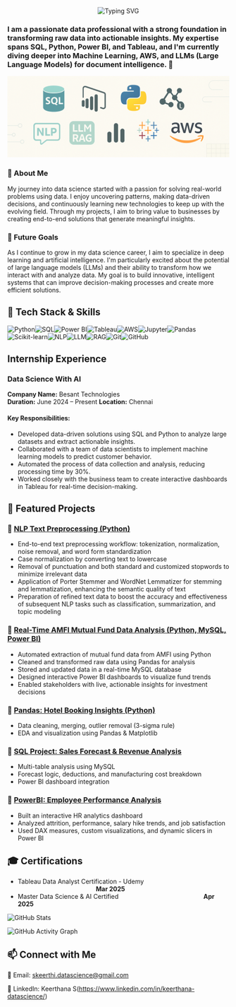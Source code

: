 <p align="center">
  <img src="https://readme-typing-svg.herokuapp.com?font=Fira+Code&size=35&duration=3000&pause=1000&center=true&vCenter=true&width=1000&lines=Hi+I'm+Keerthana+👋;Data+Science+%7C+ML+%7C+SQL+%7C+Tableau+%7C+NLP;Exploring+LLMs+%26+RAG+for+Document+Intelligence;Welcome+to+my+GitHub+Portfolio+🚀&color=000000&background=E0F7FA" alt="Typing SVG" />
</p>

### I am a passionate data professional with a strong foundation in transforming raw data into actionable insights. My expertise spans SQL, Python, Power BI, and Tableau, and I'm currently diving deeper into Machine Learning, AWS, and LLMs (Large Language Models) for document intelligence. 🚀

![Project Banner](Pro.png)

### 🌱 About Me
My journey into data science started with a passion for solving real-world problems using data. I enjoy uncovering patterns, making data-driven decisions, and continuously learning new technologies to keep up with the evolving field. Through my projects, I aim to bring value to businesses by creating end-to-end solutions that generate meaningful insights.

### 🎯 Future Goals
As I continue to grow in my data science career, I aim to specialize in deep learning and artificial intelligence. I'm particularly excited about the potential of large language models (LLMs) and their ability to transform how we interact with and analyze data. My goal is to build innovative, intelligent systems that can improve decision-making processes and create more efficient solutions.
 
## 🧰 Tech Stack & Skills

![Python](https://img.shields.io/badge/Python-3776AB?style=for-the-badge&logo=python&logoColor=white)![SQL](https://img.shields.io/badge/SQL-4479A1?style=for-the-badge&logo=mysql&logoColor=white)![Power BI](https://img.shields.io/badge/Power%20BI-F2C811?style=for-the-badge&logo=powerbi&logoColor=black)![Tableau](https://img.shields.io/badge/Tableau-E97627?style=for-the-badge&logo=tableau&logoColor=white)![AWS](https://img.shields.io/badge/AWS-FF9900?style=for-the-badge&logo=amazonaws&logoColor=white)![Jupyter](https://img.shields.io/badge/Jupyter-F37626?style=for-the-badge&logo=jupyter&logoColor=white)![Pandas](https://img.shields.io/badge/Pandas-150458?style=for-the-badge&logo=pandas&logoColor=white)![Scikit-learn](https://img.shields.io/badge/Scikit--learn-F7931E?style=for-the-badge&logo=scikit-learn&logoColor=white)![NLP](https://img.shields.io/badge/NLP-1E88E5?style=for-the-badge&logo=google&logoColor=white)![LLM](https://img.shields.io/badge/LLM-008080?style=for-the-badge&logo=openai&logoColor=white)![RAG](https://img.shields.io/badge/RAG-6A1B9A?style=for-the-badge&logo=semantic-web&logoColor=white)![Git](https://img.shields.io/badge/Git-F05032?style=for-the-badge&logo=git&logoColor=white)![GitHub](https://img.shields.io/badge/GitHub-181717?style=for-the-badge&logo=github&logoColor=white)

## Internship Experience
### Data Science With AI
**Company Name:** Besant Technologies  
**Duration:** June 2024 – Present
  **Location:** Chennai 

#### Key Responsibilities:
- Developed data-driven solutions using SQL and Python to analyze large datasets and extract actionable insights.
- Collaborated with a team of data scientists to implement machine learning models to predict customer behavior.
- Automated the process of data collection and analysis, reducing processing time by 30%.
- Worked closely with the business team to create interactive dashboards in Tableau for real-time decision-making.

## 📂 Featured Projects
### 🔸 [NLP Text Preprocessing (Python)](https://github.com/Keerthana-DS-ghub/Text_Preprocessing/blob/main/README.md)
 - End-to-end text preprocessing workflow: tokenization, normalization, noise removal, and word form standardization
 - Case normalization by converting text to lowercase
 - Removal of punctuation and both standard and customized stopwords to minimize irrelevant data
 - Application of Porter Stemmer and WordNet Lemmatizer for stemming and lemmatization, enhancing the semantic quality of text
 - Preparation of refined text data to boost the accuracy and effectiveness of subsequent NLP tasks such as classification, summarization, and topic modeling
 ### 🔸 [Real-Time AMFI Mutual Fund Data Analysis (Python, MySQL, Power BI)](https://github.com/Keerthana-DS-ghub/-Real-Time-AMFI-Mutual-Fund-Data-Analysis)
  - Automated extraction of mutual fund data from AMFI using Python
  - Cleaned and transformed raw data using Pandas for analysis
  - Stored and updated data in a real-time MySQL database
  - Designed interactive Power BI dashboards to visualize fund trends
  - Enabled stakeholders with live, actionable insights for investment decisions
### 🔸 [Pandas: Hotel Booking Insights (Python)](https://github.com/Keerthana-DS-ghub/Analysing_Hotel_booking)
 - Data cleaning, merging, outlier removal (3-sigma rule)
 - EDA and visualization using Pandas & Matplotlib
### 🔸 [SQL Project: Sales Forecast & Revenue Analysis](https://github.com/Keerthana-DS-ghub/SQL_Project)
  - Multi-table analysis using MySQL
  - Forecast logic, deductions, and manufacturing cost breakdown
  - Power BI dashboard integration
### 🔸 [PowerBI: Employee Performance Analysis](https://github.com/Keerthana-DS-ghub/Employee-Performance-Analysis)
  - Built an interactive HR analytics dashboard
  - Analyzed attrition, performance, salary hike trends, and job satisfaction
  - Used DAX measures, custom visualizations, and dynamic slicers in Power BI

## 🎓 Certifications  
<ul>
  <li>Tableau Data Analyst Certification - Udemy &nbsp;&nbsp;&nbsp;&nbsp;&nbsp;&nbsp;&nbsp;&nbsp;&nbsp;&nbsp;&nbsp;&nbsp;&nbsp;&nbsp;&nbsp;&nbsp;&nbsp;&nbsp;&nbsp;&nbsp;&nbsp;&nbsp;&nbsp;&nbsp;&nbsp;&nbsp;&nbsp;&nbsp;&nbsp;&nbsp;&nbsp;&nbsp;&nbsp;&nbsp;&nbsp;&nbsp;&nbsp;&nbsp;&nbsp;&nbsp;&nbsp;&nbsp;&nbsp;&nbsp;&nbsp;<strong>Mar 2025</strong></li>
  <li>Master Data Science & AI Certified &nbsp;&nbsp;&nbsp;&nbsp;&nbsp;&nbsp;&nbsp;&nbsp;&nbsp;&nbsp;&nbsp;&nbsp;&nbsp;&nbsp;&nbsp;&nbsp;&nbsp;&nbsp;&nbsp;&nbsp;&nbsp;&nbsp;&nbsp;&nbsp;&nbsp;&nbsp;&nbsp;&nbsp;&nbsp;&nbsp;&nbsp;&nbsp;&nbsp;&nbsp;&nbsp;&nbsp;&nbsp;&nbsp;&nbsp;&nbsp;&nbsp;&nbsp;&nbsp;&nbsp;&nbsp;&nbsp;&nbsp;&nbsp;<strong>Apr 2025</strong></li>
</ul>

![GitHub Stats](https://github-readme-stats.vercel.app/api?username=Keerthana-DS-ghub&show_icons=true&theme=solarized-light)

![GitHub Activity Graph](https://github-readme-activity-graph.vercel.app/graph?username=Keerthana-DS-ghub&theme=dracula)  

## 📫 Connect with Me  
📧 Email: skeerthi.datascience@gmail.com 

💼 LinkedIn: Keerthana S(https://www.linkedin.com/in/keerthana-datascience/)
